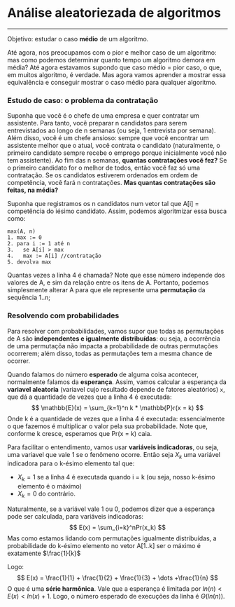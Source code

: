 # Análise aleatoriezada de algoritmos

***

Objetivo: estudar o caso **médio** de um algoritmo.

Até agora, nos preocupamos com o pior e melhor caso de um algoritmo: mas como podemos determinar quanto tempo um algoritmo demora em média? Até agora estavamos supondo que caso médio = pior caso, o que, em muitos algoritmo, é verdade. Mas agora vamos aprender a mostrar essa equivalência e conseguir mostrar o caso médio para qualquer algoritmo.



### Estudo de caso: o problema da contratação

Suponha que você é o chefe de uma empresa e quer contratar um assistente. Para tanto, você preparar n candidatos para serem entrevistados ao longo de n semanas (ou seja, 1 entrevista por semana). Além disso, você é um chefe ansioso: sempre que você encontrar um assistente melhor que o atual, você contrata o candidato (naturalmente, o primeiro candidato sempre recebe o emprego porque inicialmente você não tem assistente). Ao fim das n semanas, **quantas contratações você fez?** Se o primeiro candidato for o melhor de todos, então você faz só uma contratação. Se os candidatos estiverem ordenados em ordem de competência, você fará n contratações. **Mas quantas contratações são feitas, na média?**

Suponha que registramos os n candidatos num vetor tal que A[i] = competência do iésimo candidato. Assim, podemos algoritmizar essa busca como:

``` 
max(A, n)
1. max := 0
2. para i := 1 até n
3. 	 se A[i] > max
4.	 max := A[i] //contratação
5. devolva max
```

Quantas vezes a linha 4 é chamada?  Note que esse número independe dos valores de A, e sim da relação entre os itens de A. Portanto, podemos simplesmente alterar A para que ele represente uma **permutação** da sequência 1..n;

### Resolvendo com probabilidades

Para resolver com probabilidades, vamos supor que todas as permutações de A são **independentes e igualmente distribuídas**: ou seja, a ocorrência de uma permutaçõa não impacta a probabilidade de outras permutações ocorrerem; além disso, todas as permutações tem a mesma chance de ocorrer.

Quando falamos do número **esperado** de alguma coisa acontecer, normalmente falamos da **esperança**. Assim, vamos calcular a esperança da **variavel aleatoria** (variavel cujo resultado depende de fatores aleatórios) `x`, que dá a quantidade de vezes que a linha 4 é executada:
$$
\mathbb{E}(x) = \sum_{k=1}^n k * \mathbb{P}r(x = k)
$$
Onde k é a quantidade de vezes que a linha 4 é executada: essencialmente o que fazemos é multiplicar o valor pela sua probabilidade. Note que, conforme k cresce, esperamos que Pr(x = k) caia.

Para facilitar o entendimento, vamos usar **variáveis indicadoras**, ou seja, uma variavel que vale 1 se o fenômeno ocorre. Então seja $X_k$ uma variável indicadora para o k-ésimo elemento tal que:

* $X_k = 1$ se a linha 4 é executada quando i = k (ou seja, nosso k-ésimo elemento é o máximo)
* $X_k = 0$ do contrário.

Naturalmente, se a variável vale 1 ou 0, podemos dizer que a esperança pode ser calculada, para variáveis indicadoras:
$$
E(x) = \sum_{i=k}^nPr(x_k)
$$
Mas como estamos lidando com permutações igualmente distribuídas, a probabilidade do k-ésimo elemento no vetor A[1..k] ser o máximo é exatamente $\frac{1}{k}$

Logo:
$$
E(x) = \frac{1}{1} + \frac{1}{2} + \frac{1}{3} + \dots +\frac{1}{n}
$$
O que é uma **série harmônica**. Vale que a esperança é limitada por $ln(n) < E(x) < ln(x) + 1$. Logo, o número esperado de execuções da linha é $\Theta(ln(n))$.